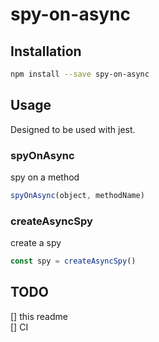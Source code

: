 # spy-on-async

## Installation

```bash
npm install --save spy-on-async
```

## Usage

Designed to be used with jest.

### spyOnAsync

spy on a method  
```js
spyOnAsync(object, methodName)
```


### createAsyncSpy

create a spy  
```js
const spy = createAsyncSpy()
```


## TODO

[] this readme  
[] CI

